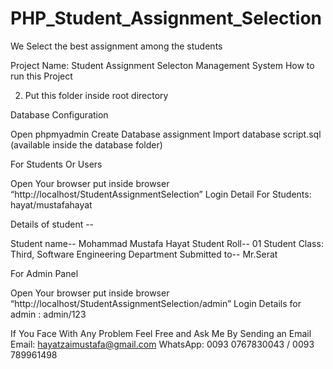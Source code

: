 # PHP_Student_Assignment_Selection
We Select the best assignment among the students
 
Project Name: Student Assignment Selecton Management System
How to run this Project

 
2. Put this folder inside root directory

Database Configuration

Open phpmyadmin
Create Database assignment
Import database script.sql (available inside the database folder)

For Students Or Users

Open Your browser put inside browser “http://localhost/StudentAssignmentSelection”
Login Detail For Students: hayat/mustafahayat

Details of student  --

Student name-- Mohammad Mustafa Hayat
Student Roll-- 01
Student Class: Third, Software Engineering Department
Submitted to-- Mr.Serat


For Admin Panel

Open Your browser put inside browser “http://localhost/StudentAssignmentSelection/admin”
Login Details for admin : admin/123


If You Face With Any Problem Feel Free and Ask Me By Sending an Email
Email: hayatzaimustafa@gmail.com
WhatsApp: 0093 0767830043 / 0093 789961498

